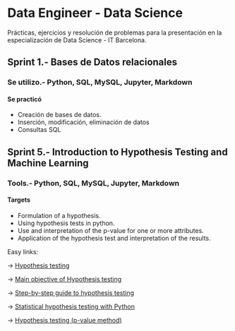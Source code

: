 # Data Engineer - Data Science
Prácticas, ejercicios y resolución de problemas para la presentación en la especialización de Data Science - IT Barcelona.
## Sprint 1.- Bases de Datos relacionales
### Se utilizo.- Python, SQL, MySQL, Jupyter, Markdown
#### Se practicó
 - Creación de bases de datos.
 - Inserción, modificación, eliminación de datos
 - Consultas SQL
## Sprint 5.- Introduction to Hypothesis Testing and Machine Learning
### Tools.- Python, SQL, MySQL, Jupyter, Markdown
#### Targets
- Formulation of a hypothesis.
- Using hypothesis tests in python.
- Use and interpretation of the p-value for one or more attributes.
- Application of the hypothesis test and interpretation of the results.

Easy links:

-> [Hypothesis testing](https://towardsdatascience.com/hypothesis-testing-explained-as-simply-as-possible-6e0a256293cf)

-> [Main objective of Hypothesis testing](https://www.statisticshowto.com/probability-and-statistics/hypothesis-testing/)

-> [Step-by-step guide to hypothesis testing](https://www.scribbr.com/statistics/hypothesis-testing/)

-> [Statistical hypothesis testing with Python](https://machinelearningmastery.com/statistical-hypothesis-tests-in-python-cheat-sheet/)

-> [Hypothesis testing (p-value method)](https://online.stat.psu.edu/statprogram/reviews/statistical-concepts/hypothesis-testing/p-value-approach)

